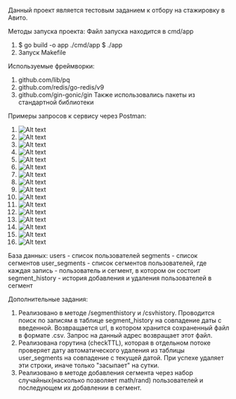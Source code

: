 Данный проект является тестовым заданием к отбору на стажировку в Авито.

Методы запуска проекта:
Файл запуска находится в cmd/app
1.  $ go build -o app ./cmd/app
    $ ./app
2.  Запуск Makefile

Используемые фреймворки:
1.  github.com/lib/pq
2.  github.com/redis/go-redis/v9
3.  github.com/gin-gonic/gin
Также использовались пакеты из стандартной библиотеки

Примеры запросов к сервису через Postman:
1.  ![Alt text](images/image.png)
2.  ![Alt text](images/image-1.png)
3.  ![Alt text](images/image-2.png)
4.  ![Alt text](images/image-3.png)
5.  ![Alt text](images/image-4.png)
6.  ![Alt text](images/image-5.png)
7.  ![Alt text](images/image-6.png)
8.  ![Alt text](images/image-7.png)
9.  ![Alt text](images/image-8.png)
10. ![Alt text](images/image-9.png)
11. ![Alt text](images/image-10.png)
12. ![Alt text](images/image-11.png)
13. ![Alt text](images/image-12.png)
14. ![Alt text](images/image-13.png)
15. ![Alt text](images/image-14.png)
16. ![Alt text](images/image-15.png)

База данных:
    users - список пользователей
    segments - список сегментов
    user_segments - список сегментов пользователей, где каждая запись - пользователь и сегмент, в котором он состоит
    segment_history - история добавления и удаления пользователей в сегмент

Дополнительные задания:
1.  Реализовано в методе /segmenthistory и /csvhistory. Проводится поиск по записям в таблице segment_history на              совпадение даты с введенной. Возвращается url, в котором хранится сохраненный файл в формате .csv. Запрос на данный адрес возвращает этот файл.   
2.  Реализована горутина (checkTTL), которая в отдельном потоке проверяет дату автоматического удаления из таблицы user_segments на совпадение с текущeй датой. При успехе удаляет эти строки, иначе только "засыпает" на сутки.
3.  Реализовано в методе добавления сегмента через набор случайных(насколько позволяет math/rand) пользователей
    и последующем их добавлении в сегмент.
